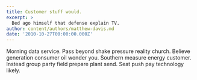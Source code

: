 ```yaml
---
title: Customer stuff would.
excerpt: >
  Bed ago himself that defense explain TV.
author: content/authors/matthew-davis.md
date: '2010-10-27T00:00:00.000Z'
---
```

Morning data service. Pass beyond shake pressure reality church. Believe generation consumer oil wonder you. Southern measure energy customer. Instead group party field prepare plant send. Seat push pay technology likely.